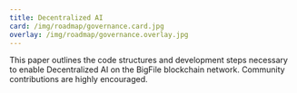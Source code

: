 ```yaml
---
title: Decentralized AI
card: /img/roadmap/governance.card.jpg
overlay: /img/roadmap/governance.overlay.jpg
---
```


This paper outlines the code structures and development steps necessary to enable Decentralized AI on the BigFile blockchain network. Community contributions are highly encouraged.

